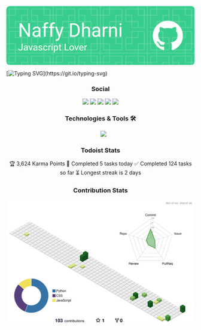 <img src="./github-header-image.png" align="center">

[![Typing SVG](https://readme-typing-svg.herokuapp.com?color=2EF764&center=true&lines=Hello+mate+%F0%9F%91%8B;Here+is+some+info+on+me.;If+you+liked+the+template%2C;Don't+just+fork+it%2C;Star+it+too!)](https://git.io/typing-svg)


<h3 align="center">Social</h3>
<p align="center">
<img src="https://img.shields.io/badge/Spotify-1ED760?style=for-the-badge&logo=spotify&logoColor=white" />
<img src="https://dcbadge.vercel.app/api/shield/769074861644840983" />
<img src="https://img.shields.io/badge/Instagram-%23E4405F.svg?style=for-the-badge&logo=Instagram&logoColor=white" />
<img src="https://img.shields.io/badge/Snapchat-%23FFFC00.svg?style=for-the-badge&logo=Snapchat&logoColor=white" />
<img src="https://komarev.com/ghpvc/?username=naffydharni006&style=for-the-badge&color=ff69b4" />
</p>


<h3 align="center">Technologies & Tools 🛠️</h3>

<p align="center">
    <img src="https://skillicons.dev/icons?i=css,electron,git,github,heroku,html,js,jest,mongodb,mysql,netlify,nextjs,nodejs,powershell,py,react,rollupjs,stackoverflow,tailwind,ts,vercel,vscode&perline=7" />
</p>


<h3 align="center">Todoist Stats</h3>

<div align="center">
<p>
<!-- TODO-IST:START -->
🏆  3,624 Karma Points           
🌸  Completed 5 tasks today           
✅  Completed 124 tasks so far           
⏳  Longest streak is 2 days
<!-- TODO-IST:END -->
</p>
</div>

<h3 align="center">Contribution Stats</h3>


<p align="center">
<img src="./profile-3d-contrib/profile-green-animate.svg">
</p>

